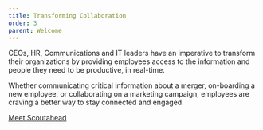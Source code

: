 ```yaml
---
title: Transforming Collaboration
order: 3
parent: Welcome
---
```



CEOs, HR, Communications and IT leaders have an imperative to transform their organizations by providing employees access to the information and people they need to be productive, in real-time. &nbsp;&nbsp;

Whether communicating critical information about a merger, on-boarding a new employee, or collaborating on a marketing campaign, employees are craving a better way to stay connected and engaged.

[Meet Scoutahead](/product.html)

&nbsp;